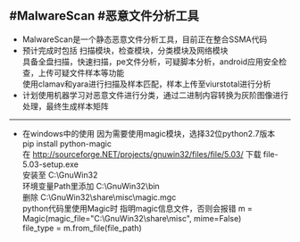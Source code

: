#MalwareScan
#恶意文件分析工具
--------
- MalwareScan是一个静态恶意文件分析工具，目前正在整合SSMA代码
- 预计完成时包括
扫描模块，检查模块，分类模块及网络模块        
具备全盘扫描，快速扫描，pe文件分析，可疑脚本分析，android应用安全检查，上传可疑文件样本等功能         
使用clamav和yara进行扫描及样本匹配，样本上传至viurstotal进行分析
- 计划使用机器学习对恶意文件进行分类，通过二进制内容转换为灰阶图像进行处理，最终生成样本矩阵

--------
- 在windows中的使用
因为需要使用magic模块，选择32位python2.7版本     
pip install python-magic     
在 http://sourceforge.NET/projects/gnuwin32/files/file/5.03/ 下载 file-5.03-setup.exe     
安装至 C:\GnuWin32     
环境变量Path里添加 C:\GnuWin32\bin      
删除 C:\GnuWin32\share\misc\magic.mgc     
python代码里使用Magic时 指明magic信息文件，否则会报错
      m = Magic(magic_file="C:\GnuWin32\share\misc", mime=False)  
      file_type = m.from_file(file_path)  